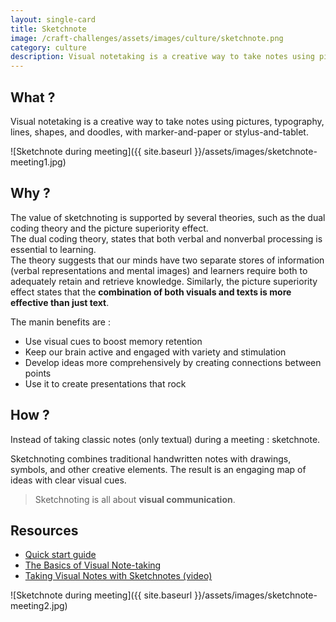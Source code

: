 ```yaml
---
layout: single-card
title: Sketchnote
image: /craft-challenges/assets/images/culture/sketchnote.png
category: culture
description: Visual notetaking is a creative way to take notes using pictures, typography, lines, shapes, and doodles, with marker-and-paper or stylus-and-tablet.
---
```



## What ?
Visual notetaking is a creative way to take notes using pictures, typography, lines, shapes, and doodles, with marker-and-paper or stylus-and-tablet.

![Sketchnote during meeting]({{ site.baseurl }}/assets/images/sketchnote-meeting1.jpg)

## Why ?
The value of sketchnoting is supported by several theories, such as the dual coding theory and the picture superiority effect.  
The dual coding theory, states that both verbal and nonverbal processing is essential to learning.  
The theory suggests that our minds have two separate stores of information (verbal representations and mental images) and learners require both to adequately retain and retrieve knowledge. Similarly, the picture superiority effect states that the **combination of both visuals and texts is more effective than just text**.  

The manin benefits are :
* Use visual cues to boost memory retention
* Keep our brain active and engaged with variety and stimulation
* Develop ideas more comprehensively by creating connections between points
* Use it to create presentations that rock

## How ?
Instead of taking classic notes (only textual) during a meeting : sketchnote.

Sketchnoting combines traditional handwritten notes with drawings, symbols, and other creative elements. The result is an engaging map of ideas with clear visual cues.

> Sketchnoting is all about **visual communication**.

## Resources
* [Quick start guide](https://www.jetpens.com/blog/sketchnotes-a-guide-to-visual-note-taking/pt/892)
* [The Basics of Visual Note-taking](http://www.core77.com/posts/19678/sketchnotes-101-the-basics-of-visual-note-taking-19678)
* [Taking Visual Notes with Sketchnotes (video)](https://www.youtube.com/watch?v=V3FtB9F7rv0)


![Sketchnote during meeting]({{ site.baseurl }}/assets/images/sketchnote-meeting2.jpg)
